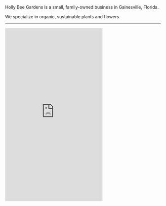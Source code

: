 Holly Bee Gardens is a small, family-owned business in Gainesville, Florida.

We specialize in organic, sustainable plants and flowers.

<hr/>

<iframe id="eye_candy" width="315" height="560"
src="https://www.youtube.com/embed/lEtPaYRFW2k"
title="YouTube video player"
frameborder="0"
allow="accelerometer; autoplay; clipboard-write; encrypted-media; gyroscope; picture-in-picture; web-share"
allowfullscreen></iframe>

